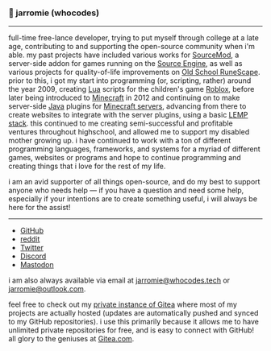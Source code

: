 ### 👾 jarromie (whocodes)

___

full-time free-lance developer, trying to put myself through college at a late age, contributing to and supporting the open-source community when i'm able. my past projects have included various works for [SourceMod](https://www.sourcemod.net/), a server-side addon for games running on the [Source Engine](https://en.wikipedia.org/wiki/Source_(game_engine)), as well as various projects for quality-of-life improvements on [Old School RuneScape](https://en.wikipedia.org/wiki/Old_School_RuneScape). prior to this, i got my start into programming (or, scripting, rather) around the year 2009, creating [Lua](https://en.wikipedia.org/wiki/Lua_(programming_language)) scripts for the children's game [Roblox](https://en.wikipedia.org/wiki/Roblox), before later being introduced to [Minecraft](https://en.wikipedia.org/wiki/Minecraft) in 2012 and continuing on to make server-side [Java](https://en.wikipedia.org/wiki/Java_(programming_language)) plugins for [Minecraft servers](https://en.wikipedia.org/wiki/Minecraft_server), advancing from there to create websites to integrate with the server plugins, using a basic [LEMP stack](https://en.wikipedia.org/wiki/Solution_stack#cite_ref-LEMPHome_12-0). this continued to me creating semi-successful and profitable ventures throughout highschool, and allowed me to support my disabled mother growing up. i have continued to work with a ton of different programming languages, frameworks, and systems for a myriad of different games, websites or programs and hope to continue programming and creating things that i love for the rest of my life.

i am an avid supporter of all things open-source, and do my best to support anyone who needs help — if you have a question and need some help, especially if your intentions are to create something useful, i will always be here for the assist!

___

* [GitHub](https://github.com/jarromie)
* [reddit](https://reddit.com/u/jarromie)
* [Twitter](https://twitter.com/jarr0mie)
* [Discord](https://discordapp.com/users/552672975124561932)
* [Mastodon](https://mastodon.social/@jarromie)

i am also always available via email at [jarromie@whocodes.tech](mailto:jarromie@whocodes.tech) or [jarromie@outlook.com](mailto:jarromie@outlook.com).

feel free to check out my [private instance of Gitea](https://git.whocodes.tech/) where most of my projects are actually hosted (updates are automatically pushed and synced to my GitHub repositories). i use this primarily because it allows me to have unlimited private repositories for free, and is easy to connect with GitHub! all glory to the geniuses at [Gitea.com](https://gitea.com/).